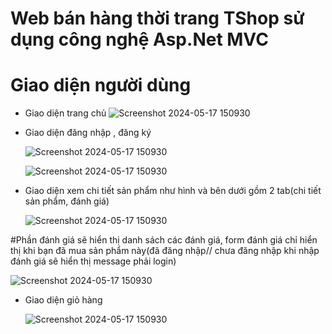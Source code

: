 # Web bán hàng thời trang TShop sử dụng công nghệ Asp.Net MVC
# Giao diện người dùng
- Giao diện trang chủ
![Screenshot 2024-05-17 150930](https://github.com/trantuyet762/Fashion-Website-ASP.Net-MVC/assets/119680198/9f0475e5-6d18-4747-85d4-5f42f8dca0d7)

- Giao diện đăng nhập , đăng ký

  ![Screenshot 2024-05-17 150930](https://github.com/trantuyet762/Fashion-Website-ASP.Net-MVC/assets/119680198/c79a1c3d-63dc-4e7f-a5d2-8d383ee26c13)

  ![Screenshot 2024-05-17 150930](https://github.com/trantuyet762/Fashion-Website-ASP.Net-MVC/assets/119680198/5e72686b-dd6d-454d-a689-506ffad7d785)

- Giao diện xem chi tiết sản phẩm như hình và bên dưới gồm 2 tab(chi tiết sản phẩm, đánh giá)

  ![Screenshot 2024-05-17 150930](https://github.com/trantuyet762/Fashion-Website-ASP.Net-MVC/assets/119680198/1aacbfdf-707e-44c6-8d41-f45e6269854d)

#Phần đánh giá sẽ hiển thị danh sách các đánh giá, form đánh giá chỉ hiển thị khi bạn đã mua sản phẩm này(đã đăng nhập// chưa đăng nhập khi nhập đánh giá sẽ hiển thị message phải login)

  ![Screenshot 2024-05-17 150930](https://github.com/trantuyet762/Fashion-Website-ASP.Net-MVC/assets/119680198/a9231722-ae20-42e1-afa9-7071e44370d2)

- Giao diện giỏ hàng

  ![Screenshot 2024-05-17 150930](https://github.com/trantuyet762/Fashion-Website-ASP.Net-MVC/assets/119680198/7341b953-b364-4bd9-ae42-5224093c58ba)

  
